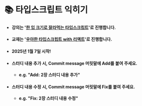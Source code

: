 # 📚 타입스크립트 익히기

- #### 강의는 '[한 입 크기로 잘라먹는 타입스크립트](https://www.inflearn.com/course/%ED%95%9C%EC%9E%85-%ED%81%AC%EA%B8%B0-%ED%83%80%EC%9E%85%EC%8A%A4%ED%81%AC%EB%A6%BD%ED%8A%B8/dashboard)'로 진행합니다.
- #### 교재는 '[우아한 타입스크립트 with 리액트](https://www.aladin.co.kr/shop/wproduct.aspx?ItemId=327063952&start=slayer)'로 진행합니다.
- #### 2025년 1월 7일 시작!
- #### 스터디 내용 추가 시, Commit message 머릿말에 Add를 붙여 주세요.
  - **<p> e.g. "Add: 2장 스터디 내용 추가" </p>**
- #### 스터디 내용 수정 시, Commit message 머릿말에 Fix를 붙여 주세요.
  - **<p> e.g. "Fix: 2장 스터디 내용 수정" </p>**
